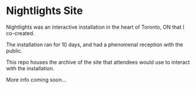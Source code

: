 # Nightlights Site

Nightlights was an interactive installation in the heart of Toronto, ON that I co-created.

The installation ran for 10 days, and had a phenomenal reception with the public.

This repo houses the archive of the site that attendees would use to interact with the installation.

More info coming soon...

